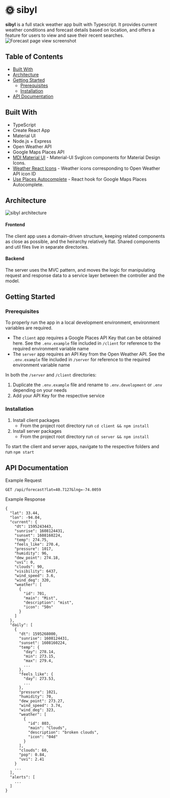 # 🌞 sibyl

**sibyl** is a full stack weather app built with Typescript. It provides current weather conditions and forecast details based on location, and offers a feature for users to view and save their recent searches.
![Forecast page view screenshot](https://gdurl.com/Qshz)

## Table of Contents

- [Built With](#built-with)
- [Architecture](#architecture)
- [Getting Started](#getting-started)
  - [Prerequisites](#prerequisites)
  - [Installation](#installation)
- [API Documentation](#api-documentation)

## Built With

- TypeScript
- Create React App
- Material UI
- Node.js + Express
- Open Weather API
- Google Maps Places API
- [MDI Material UI](https://github.com/TeamWertarbyte/mdi-material-ui#readme) - Material-UI SvgIcon components for Material Design Icons.
- [Weather React Icons](https://github.com/taichi-t/weather-react-icons#readme) - Weather icons corresponding to Open Weather API icon ID
- [Use Places Autocomplete](https://github.com/wellyshen/use-places-autocomplete) - React hook for Google Maps Places Autocomplete.

## Architecture

![sibyl architecture](https://gdurl.com/JdaT)

#### Frontend

The client app uses a domain-driven structure, keeping related components as close as possible, and the heirarchy relatively flat. Shared components and util files live in separate directories.

#### Backend

The server uses the MVC pattern, and moves the logic for manipulating request and response data to a service layer between the controller and the model.

## Getting Started

### Prerequisites

To properly run the app in a local development environment, environment variables are required.

- The `client` app requires a Google Places API Key that can be obtained here. See the `.env.example` file included in `/client` for reference to the required environment variable name
- The `server` app requires an API Key from the Open Weather API. See the `.env.example` file included in `/server` for reference to the required environment variable name

In both the `/server` and `/client` directories:

1. Duplicate the `.env.example` file and rename to `.env.development` or `.env` depending on your needs
2. Add your API Key for the respective service

### Installation

1. Install client packages
   - From the project root directory run `cd client && npm install`
2. Install server packages
   - From the project root directory run `cd server && npm install`

To start the client and server apps, navigate to the respective folders and run `npm start`

## API Documentation

Example Request

```
GET /api/forecast?lat=40.7127&lng=-74.0059

```

Example Response

```
{
  "lat": 33.44,
  "lon": -94.04,
  "current": {
    "dt": 1595243443,
    "sunrise": 1608124431,
    "sunset": 1608160224,
    "temp": 274.75,
    "feels_like": 270.4,
    "pressure": 1017,
    "humidity": 96,
    "dew_point": 274.18,
    "uvi": 0,
    "clouds": 90,
    "visibility": 6437,
    "wind_speed": 3.6,
    "wind_deg": 320,
    "weather": [
      {
        "id": 701,
        "main": "Mist",
        "description": "mist",
        "icon": "50n"
      }
    ]
  },
  "daily": [
    {
      "dt": 1595268000,
      "sunrise": 1608124431,
      "sunset": 1608160224,
      "temp": {
        "day": 278.14,
        "min": 273.15,
        "max": 279.4,
        ...
      },
      "feels_like": {
        "day": 273.53,
        ...
      },
      "pressure": 1021,
      "humidity": 70,
      "dew_point": 273.27,
      "wind_speed": 3.74,
      "wind_deg": 323,
      "weather": [
        {
          "id": 803,
          "main": "Clouds",
          "description": "broken clouds",
          "icon": "04d"
        }
      ],
      "clouds": 60,
      "pop": 0.84,
      "uvi": 2.41
    }
    ...
  ],
  "alerts": [
    ...
  ]
}

```
